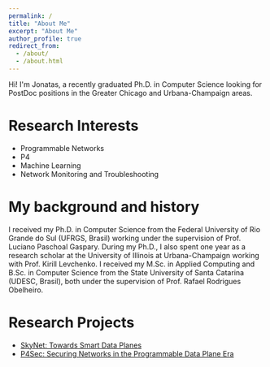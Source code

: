 ```yaml
---
permalink: /
title: "About Me"
excerpt: "About Me"
author_profile: true
redirect_from: 
  - /about/
  - /about.html
---
```


Hi! I'm Jonatas, a recently graduated Ph.D. in Computer Science looking for PostDoc positions in the Greater Chicago and Urbana-Champaign areas.<!-- My research applies a strong background in algorithms to design novel solutions to networking problems.-->

Research Interests
======
* Programmable Networks
* P4
* Machine Learning
* Network Monitoring and Troubleshooting

My background and history
======
I received my Ph.D. in Computer Science from the Federal University of Rio Grande do Sul (UFRGS, Brasil) working under the supervision of Prof. Luciano Paschoal Gaspary. During my Ph.D., I also spent one year as a research scholar at the University of Illinois at Urbana-Champaign working with Prof. Kirill Levchenko. I received my M.Sc. in Applied Computing and B.Sc. in Computer Science from the State University of Santa Catarina (UDESC, Brasil), both under the supervision of Prof. Rafael Rodrigues Obelheiro.

Research Projects
=====
* [SkyNet: Towards Smart Data Planes](https://www.inf.ufrgs.br/skynet/)
* [P4Sec: Securing Networks in the Programmable Data Plane Era](http://www.inf.ufrgs.br/p4sec/)
